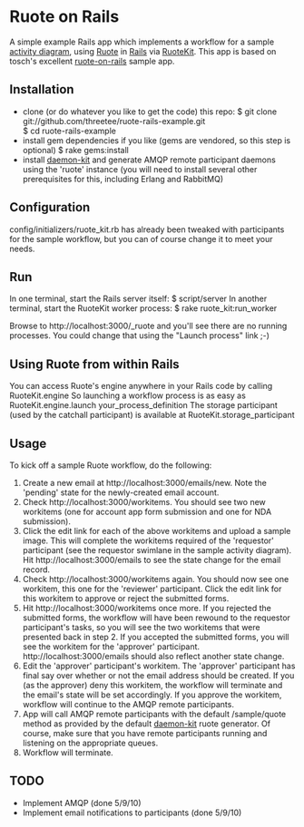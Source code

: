 Ruote on Rails
==============

A simple example Rails app which implements a workflow for a sample
[activity diagram](http://github.com/threetee/ruote-rails-example/raw/master/email_activity_diagram.png),
using [Ruote](http://ruote.rubyforge.org) in [Rails](http://rubyonrails.org)
via [RuoteKit](http://github.com/kennethkalmer/ruote-kit). This app
is based on tosch's excellent
[ruote-on-rails](http://github.com/tosch/ruote-on-rails.git) 
sample app.


Installation
------------

*   clone (or do whatever you like to get the code) this repo:
        $ git clone git://github.com/threetee/ruote-rails-example.git  
        $ cd ruote-rails-example
*   install gem dependencies if you like (gems are vendored, so this step is optional)
        $ rake gems:install
*   install [daemon-kit](http://github.com/kennethkalmer/daemon-kit) and generate AMQP remote participant daemons using the 'ruote' instance (you will need to install several other prerequisites for this, including Erlang and RabbitMQ)


Configuration
-------------

config/initializers/ruote_kit.rb has already been tweaked with participants
for the sample workflow, but you can of course change it to meet your needs.


Run
---

In one terminal, start the Rails server itself:
    $ script/server
In another terminal, start the RuoteKit worker process:
    $ rake ruote_kit:run_worker

Browse to http://localhost:3000/_ruote and you'll see there are no running
processes. You could change that using the "Launch process" link ;-)


Using Ruote from within Rails
-----------------------------

You can access Ruote's engine anywhere in your Rails code by calling
    RuoteKit.engine
So launching a workflow process is as easy as
    RuoteKit.engine.launch your_process_definition
The storage participant (used by the catchall participant) is available at
    RuoteKit.storage_participant


Usage
--------

To kick off a sample Ruote workflow, do the following:

1. Create a new email at http://localhost:3000/emails/new. Note the 'pending' state for the newly-created email account.
2. Check http://localhost:3000/workitems. You should see two new workitems (one for account app form submission and one for NDA submission).
3. Click the edit link for each of the above workitems and upload a sample image. This will complete the workitems required of the 'requestor' participant (see the requestor swimlane in the sample activity diagram). Hit http://localhost:3000/emails to see the state change for the email record.
4. Check http://localhost:3000/workitems again. You should now see one workitem, this one for the 'reviewer' participant. Click the edit link for this workitem to approve or reject the submitted forms.
5. Hit http://localhost:3000/workitems once more. If you rejected the submitted forms, the workflow will have been rewound to the requestor participant's tasks, so you will see the two workitems that were presented back in step 2. If you accepted the submitted forms, you will see the workitem for the 'approver' participant. http://localhost:3000/emails should also reflect another state change.
6. Edit the 'approver' participant's workitem. The 'approver' participant has final say over whether or not the email address should be created. If you (as the approver) deny this workitem, the workflow will terminate and the email's state will be set accordingly. If you approve the workitem, workflow will continue to the AMQP remote participants.
7. App will call AMQP remote participants with the default /sample/quote method as provided by the default [daemon-kit](http://github.com/kennethkalmer/daemon-kit) ruote generator. Of course, make sure that you have remote participants running and listening on the appropriate queues.
8. Workflow will terminate.


TODO
----

* Implement AMQP (done 5/9/10)
* Implement email notifications to participants (done 5/9/10)